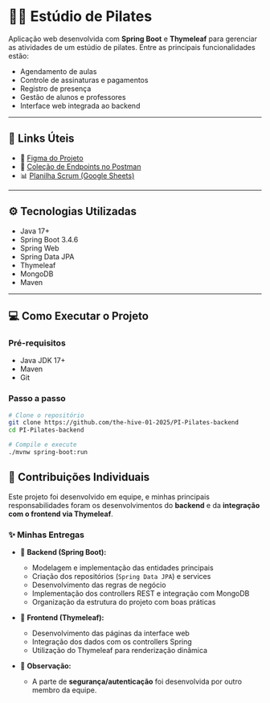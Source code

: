 # 🧘‍♀️ Estúdio de Pilates

Aplicação web desenvolvida com **Spring Boot** e **Thymeleaf** para gerenciar as atividades de um estúdio de pilates. Entre as principais funcionalidades estão:

- Agendamento de aulas
- Controle de assinaturas e pagamentos
- Registro de presença
- Gestão de alunos e professores
- Interface web integrada ao backend

---

## 🔗 Links Úteis

- 🎨 [Figma do Projeto](https://www.figma.com/design/VmFAB8k94xfl9wVJiIxubq/Pilates?m=auto&t=cFqQbLQnv8TgYn5n-6)
- 📮 [Coleção de Endpoints no Postman](http://postman.co/workspace/My-Workspace~c41bb6da-0f9f-4395-8358-3919efe2b5c4/collection/39440937-6dd173ac-ded6-4dd0-8b25-9cb67ac09690?action=share&creator=39440937)
- 📊 [Planilha Scrum (Google Sheets)](https://docs.google.com/spreadsheets/d/16fqbe_RuUD9kIxGsBHmJfa7_HL83WXPS74MeFG_2GVI/edit?gid=0#gid=0)

---

## ⚙️ Tecnologias Utilizadas

- Java 17+
- Spring Boot 3.4.6
- Spring Web
- Spring Data JPA
- Thymeleaf
- MongoDB
- Maven

---

## 💻 Como Executar o Projeto

### Pré-requisitos

- Java JDK 17+
- Maven
- Git

### Passo a passo

```bash
# Clone o repositório
git clone https://github.com/the-hive-01-2025/PI-Pilates-backend
cd PI-Pilates-backend

# Compile e execute
./mvnw spring-boot:run

```

## 👤 Contribuições Individuais

Este projeto foi desenvolvido em equipe, e minhas principais responsabilidades foram os desenvolvimentos do **backend** e da **integração com o frontend via Thymeleaf**.

### ✨ Minhas Entregas

- 🔧 **Backend (Spring Boot):**
  - Modelagem e implementação das entidades principais
  - Criação dos repositórios (`Spring Data JPA`) e services
  - Desenvolvimento das regras de negócio
  - Implementação dos controllers REST e integração com MongoDB
  - Organização da estrutura do projeto com boas práticas

- 🎨 **Frontend (Thymeleaf):**
  - Desenvolvimento das páginas da interface web
  - Integração dos dados com os controllers Spring
  - Utilização do Thymeleaf para renderização dinâmica

- 🔐 **Observação:**
  - A parte de **segurança/autenticação** foi desenvolvida por outro membro da equipe.

